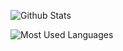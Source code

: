 ![Github Stats](https:/github-readme.jerryliang.win/api?username=jerryliang122&show_icons=true&theme=dark&count_private=true)

![Most Used Languages](https://github-readme.jerryliang.win/api/top-langs/?username=jerryliang122&theme=dark&layout=compact)
